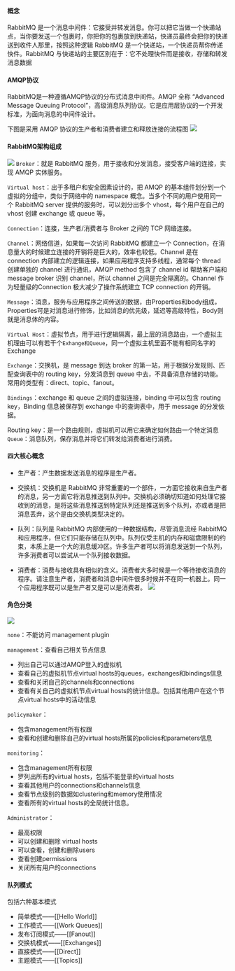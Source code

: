 #### 概念
RabbitMQ 是一个消息中间件：它接受并转发消息。你可以把它当做一个快递站点，当你要发送一个包裹时，你把你的包裹放到快递站，快递员最终会把你的快递送到收件人那里，按照这种逻辑 RabbitMQ 是一个快递站，一个快递员帮你传递快件。RabbitMQ 与快递站的主要区别在于：它不处理快件而是接收，存储和转发消息数据

#### AMQP协议
RabbitMQ是一种遵循AMQP协议的分布式消息中间件。AMQP 全称 “Advanced Message Queuing Protocol”，高级消息队列协议。它是应用层协议的一个开发标准，为面向消息的中间件设计。

下图是采用 AMQP 协议的生产者和消费者建立和释放连接的流程图
![](https://i-blog.csdnimg.cn/blog_migrate/c9695e3fc94b5be6ba477f2610ebbb65.png)

#### RabbitMQ架构组成
![](https://i-blog.csdnimg.cn/blog_migrate/72636e0306e542cbb087639e47d68e73.png)
`Broker`：就是 RabbitMQ 服务，用于接收和分发消息，接受客户端的连接，实现 AMQP 实体服务。

`Virtual host`：出于多租户和安全因素设计的，把 AMQP 的基本组件划分到一个虚拟的分组中，类似于网络中的 namespace 概念。当多个不同的用户使用同一个 RabbitMQ server 提供的服务时，可以划分出多个 vhost，每个用户在自己的 vhost 创建 exchange 或 queue 等。

`Connection`：连接，生产者/消费者与 Broker 之间的 TCP 网络连接。

`Channel`：网络信道，如果每一次访问 RabbitMQ 都建立一个 Connection，在消息量大的时候建立连接的开销将是巨大的，效率也较低。Channel 是在 connection 内部建立的逻辑连接，如果应用程序支持多线程，通常每个 thread 创建单独的 channel 进行通讯，AMQP method 包含了 channel id 帮助客户端和 message broker 识别 channel，所以 channel 之间是完全隔离的。Channel 作为轻量级的Connection 极大减少了操作系统建立 TCP connection 的开销。

`Message`：消息，服务与应用程序之间传送的数据，由Properties和body组成，Properties可是对消息进行修饰，比如消息的优先级，延迟等高级特性，Body则就是消息体的内容。

`Virtual Host`：虚拟节点，用于进行逻辑隔离，最上层的消息路由，一个虚拟主机理由可以有若干个`Exhange和Queue`，同一个虚拟主机里面不能有相同名字的Exchange

`Exchange`：交换机，是 message 到达 broker 的第一站，用于根据分发规则、匹配查询表中的 routing key，分发消息到 queue 中去，不具备消息存储的功能。常用的类型有：direct、topic、fanout。

`Bindings`：exchange 和 queue 之间的虚拟连接，binding 中可以包含 routing key，Binding 信息被保存到 exchange 中的查询表中，用于 message 的分发依据。

Routing key：是一个路由规则，虚拟机可以用它来确定如何路由一个特定消息
`Queue`：消息队列，保存消息并将它们转发给消费者进行消费。

#### 四大核心概念
- 生产者：产生数据发送消息的程序是生产者。

- 交换机：交换机是 RabbitMQ 非常重要的一个部件，一方面它接收来自生产者的消息，另一方面它将消息推送到队列中。交换机必须确切知道如何处理它接收到的消息，是将这些消息推送到特定队列还是推送到多个队列，亦或者是把消息丢弃，这个是由交换机类型决定的。

- 队列：队列是 RabbitMQ 内部使用的一种数据结构，尽管消息流经 RabbitMQ 和应用程序，但它们只能存储在队列中。队列仅受主机的内存和磁盘限制的约束，本质上是一个大的消息缓冲区。许多生产者可以将消息发送到一个队列，许多消费者可以尝试从一个队列接收数据。

- 消费者：消费与接收具有相似的含义。消费者大多时候是一个等待接收消息的程序。请注意生产者，消费者和消息中间件很多时候并不在同一机器上。同一个应用程序既可以是生产者又是可以是消费者。
![](https://i-blog.csdnimg.cn/blog_migrate/6b0925d508fa0857ee7188bacf84af67.png)

#### 角色分类
![](https://i-blog.csdnimg.cn/blog_migrate/604b6a580e592a6b2b627e46dd6a9ca3.png)

`none`：不能访问 management plugin

`management`：查看自己相关节点信息
- 列出自己可以通过AMQP登入的虚拟机
- 查看自己的虚拟机节点virtual hosts的queues，exchanges和bindings信息
- 查看和关闭自己的channels和connections
- 查看有关自己的虚拟机节点virtual hosts的统计信息。包括其他用户在这个节点virtual hosts中的活动信息

`policymaker`：
- 包含management所有权跟
- 查看和创建和删除自己的virtual hosts所属的policies和parameters信息

`monitoring`：
- 包含management所有权限
- 罗列出所有的virtual hosts，包括不能登录的virtual hosts
- 查看其他用户的connections和channels信息
- 查看节点级别的数据如clustering和memory使用情况
- 查看所有的virtual hosts的全局统计信息。

`Administrator`：
- 最高权限
- 可以创建和删除 virtual hosts
- 可以查看，创建和删除users
- 查看创建permissions
- 关闭所有用户的connections

#### 队列模式
包括六种基本模式
- 简单模式——[[Hello World]]
- 工作模式——[[Work Queues]]
- 发布订阅模式——[[Fanout]]
- 交换机模式——[[Exchanges]]
- 直接模式——[[Direct]]
- 主题模式——[[Topics]]